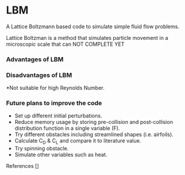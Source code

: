 # LBM
A Lattice Boltzmann based code to simulate simple fluid flow problems.

Lattice Boltzman is a method that simulates particle movement in a microscopic scale that can 
NOT COMPLETE YET
### Advantages of LBM

### Disadvantages of LBM
*Not suitable for high Reynolds Number.

### Future plans to improve the code
* Set up different initial perturbations.
* Reduce memory usage by storing pre-collision and post-collision distribution function in a single variable (F).
* Try different obstacles including streamlined shapes (i.e. airfoils).
* Calculate C<sub>D</sub> & C<sub>L</sub> and compare it to literature value.
* Try spinning obstacle.
* Simulate other variables such as heat.

References
[]


